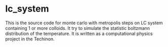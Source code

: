 # lc_system
This is the source code for monte carlo  with metropolis steps on LC system containing 1 or more colloids.
It try to simulate the statistic boltzmann distribution of the temperature.
It is written as a computational physics project in the Techinon.
